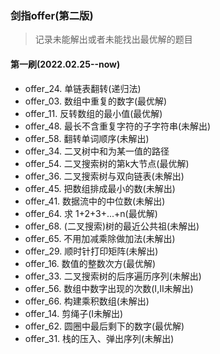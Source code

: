 ### 剑指offer(第二版)
> 记录未能解出或者未能找出最优解的题目

#### 第一刷(2022.02.25--now)
- offer_24. 单链表翻转(递归法)
- offer_03. 数组中重复的数字(最优解)
- offer_11. 反转数组的最小值(最优解)
- offer_48. 最长不含重复字符的子字符串(未解出)
- offer_58. 翻转单词顺序(未解出)
- offer_34. 二叉树中和为某一值的路径
- offer_54. 二叉搜索树的第k大节点(最优解)
- offer_36. 二叉搜索树与双向链表(未解出)
- offer_45. 把数组排成最小的数(未解出)
- offer_41. 数据流中的中位数(未解出)
- offer_64. 求 1+2+3+...+n(最优解)
- offer_68. (二叉搜索)树的最近公共祖(未解出)
- offer_65. 不用加减乘除做加法(未解出)
- offer_29. 顺时针打印矩阵(未解出)
- offer_16. 数值的整数次方(最优解)
- offer_33. 二叉搜索树的后序遍历序列(未解出)
- offer_56. 数组中数字出现的次数(I,II未解出)
- offer_66. 构建乘积数组(未解出)
- offer_14. 剪绳子(I未解出)
- offer_62. 圆圈中最后剩下的数字(最优解)
- offer_31. 栈的压入、弹出序列(未解出)



